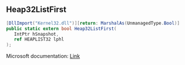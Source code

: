 ## Heap32ListFirst

```csharp
[DllImport("Kernel32.dll")][return: MarshalAs(UnmanagedType.Bool)]
public static extern bool Heap32ListFirst(
   IntPtr hSnapshot,
   ref HEAPLIST32 lphl
);
```

Microsoft documentation: [Link](https://docs.microsoft.com/en-us/windows/win32/api/tlhelp32/nf-tlhelp32-heap32listfirst)
